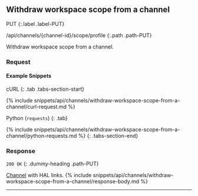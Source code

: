 ## Withdraw workspace scope from a channel

PUT
{:.label .label-PUT}

/api/channels/{channel-id}/scope/profile
{:.path .path-PUT}

Withdraw workspace scope from a channel.

### Request
#### Example Snippets
cURL
{: .tab .tabs-section-start}

{% include snippets/api/channels/withdraw-workspace-scope-from-a-channel/curl-request.md %}

Python (`requests`)
{: .tab}

{% include snippets/api/channels/withdraw-workspace-scope-from-a-channel/python-requests.md %}
{: .tabs-section-end}

### Response
`200 OK`
{: .dummy-heading .path-PUT}

[Channel](#channel) with HAL links.
{% include snippets/api/channels/withdraw-workspace-scope-from-a-channel/response-body.md %}

---
